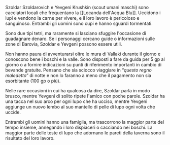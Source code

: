 Szoldar Szoldarovich e Yevgeni Krushkin (scout umani maschi) sono cacciatori locali che frequentano la [[Locanda dell'Acqua Blu]]. Uccidono i lupi e vendono la carne per vivere, e il loro lavoro è pericoloso e sanguinoso. Entrambi gli uomini sono cupi e hanno sguardi tormentati.

Sono due tipi tetri, ma raramente si lasciano sfuggire l'occasione di guadagnare denaro. Se i personaggi cercano guide o informazioni sulle zone di Barovia, Szoldar e Yevgeni possono essere utili. 

Non hanno paura di avventurarsi oltre le mura di Vallaki durante il giorno e conoscono bene i boschi e la valle. Sono disposti a fare da guida per 5 gp al giorno o a fornire indicazioni su punti di riferimento importanti in cambio di bevande gratuite. Pensano che sia sciocco viaggiare in “*questo regno maledetto*” di notte e non lo faranno a meno che il pagamento non sia esorbitante (100 gp o più).

Nelle rare occasioni in cui ha qualcosa da dire, Szoldar parla in modo brusco, mentre Yevgeni di solito ripete l'amico con poche parole. Szoldar ha una tacca nel suo arco per ogni lupo che ha ucciso, mentre Yevgeni aggiunge un nuovo lembo al suo mantello di pelle di lupo ogni volta che uccide. 

Entrambi gli uomini hanno una famiglia, ma trascorrono la maggior parte del tempo insieme, annegando i loro dispiaceri o cacciando nei boschi. La maggior parte delle teste di lupo che adornano le pareti della taverna sono il risultato del loro lavoro.

